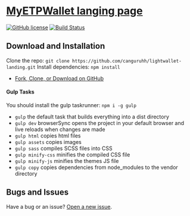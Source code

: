 # [MyETPWallet langing page](https://www.myetpwallet.com/)
[![GitHub license](https://img.shields.io/badge/license-MIT-blue.svg)](https://raw.githubusercontent.com/canguruhh/lightwallet-landing/master/LICENSE)
[![Build Status](https://travis-ci.org/canguruhh/lightwallet-landing.svg?branch=master)](https://travis-ci.org/canguruhh/lightwallet-landing)

## Download and Installation

Clone the repo: `git clone https://github.com/canguruhh/lightwallet-landing.git`
Install dependencies: `npm install`

* [Fork, Clone, or Download on GitHub](https://github.com/canguruhh/lightwallet-landing)

#### Gulp Tasks

You should install the gulp taskrunner: `npm i -g gulp`

- `gulp` the default task that builds everything into a dist directory
- `gulp dev` browserSync opens the project in your default browser and live reloads when changes are made
- `gulp html` copies html files
- `gulp assets` copies images
- `gulp sass` compiles SCSS files into CSS
- `gulp minify-css` minifies the compiled CSS file
- `gulp minify-js` minifies the themes JS file
- `gulp copy` copies dependencies from node_modules to the vendor directory

## Bugs and Issues

Have a bug or an issue? [Open a new issue](https://github.com/canguruhh/lightwallet-landing/issues).
